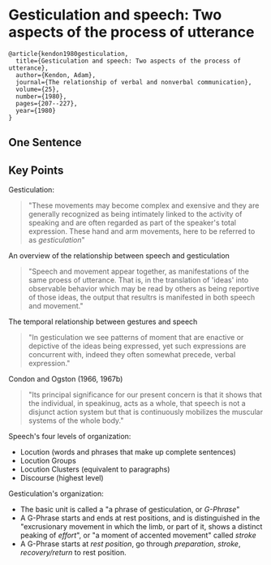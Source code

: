 # Gesticulation and speech: Two aspects of the process of utterance

```
@article{kendon1980gesticulation,
  title={Gesticulation and speech: Two aspects of the process of utterance},
  author={Kendon, Adam},
  journal={The relationship of verbal and nonverbal communication},
  volume={25},
  number={1980},
  pages={207--227},
  year={1980}
}
```

## One Sentence

## Key Points
Gesticulation:
> "These movements may become complex and exensive and they are generally recognized as being intimately linked to the activity of speaking and are often regarded as part of the speaker's total expression. These hand and arm movements, here to be referred to as *gesticulation*"

An overview of the relationship between speech and gesticulation
> "Speech and movement appear together, as manifestations of the same proess of utterance. That is, in the translation of 'ideas' into observable behavior which may be read by others as being reportive of those ideas, the output that resultrs is manifested in both speech and movement."

The temporal relationship between gestures and speech
> "In gesticulation we see patterns of moment that are enactive or depictive of the ideas being expressed, yet such expressions are concurrent with, indeed they often somewhat precede, verbal expression."

Condon and Ogston (1966, 1967b)
> "Its principal significance for our present concern is that it shows that the individual, in speakinug, acts as a whole, that speech is not a disjunct action system but that is continuously mobilizes the muscular systems of the whole body."

Speech's four levels of organization:
* Locution (words and phrases that make up complete sentences)
* Locution Groups
* Locution Clusters (equivalent to paragraphs)
* Discourse (highest level)

Gesticulation's organization:
* The basic unit is called a "a phrase of gesticulation, or *G-Phrase*"
* A G-Phrase starts and ends at rest positions, and is distinguished in the "excrusionary movement in which the limb, or part of it, shows a distinct peaking of *effort*", or "a moment of accented movement" called *stroke*
* A G-Phrase starts at *rest position*, go through *preparation*, *stroke*, *recovery/return* to rest position.
